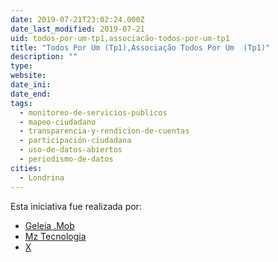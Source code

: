 ```yaml
---
date: 2019-07-21T23:02:24.000Z
date_last_modified: 2019-07-21
uid: todos-por-um-tp1,associacão-todos-por-um-tp1
title: "Todos Por Um (Tp1),Associação Todos Por Um  (Tp1)"
description: ""
type: 
website: 
date_ini: 
date_end: 
tags:
  - monitoreo-de-servicios-publicos
  - mapeo-ciudadano
  - transparencia-y-rendicion-de-cuentas
  - participación-ciudadana
  - uso-de-datos-abiertos
  - periodismo-de-datos
cities: 
  - Londrina
---
```


Esta iniciativa fue realizada por:

- [Geleia .Mob](/organizaciones/geleia-mob)
- [Mz Tecnologia](/organizaciones/mz-tecnologia)
- [X](/organizaciones/associacão-todos-por-um)
